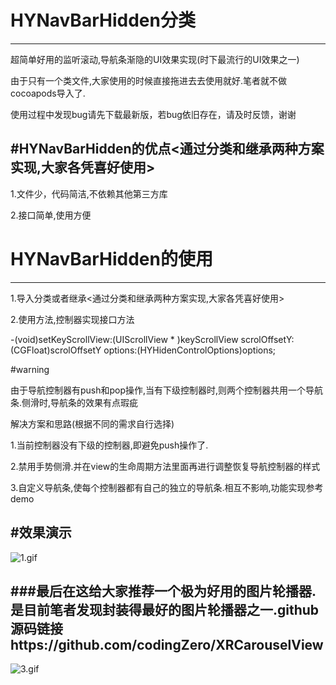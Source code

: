 # HYNavBarHidden分类
---

超简单好用的监听滚动,导航条渐隐的UI效果实现(时下最流行的UI效果之一)

由于只有一个类文件,大家使用的时候直接拖进去去使用就好.笔者就不做cocoapods导入了.

使用过程中发现bug请先下载最新版，若bug依旧存在，请及时反馈，谢谢


#HYNavBarHidden的优点<通过分类和继承两种方案实现,大家各凭喜好使用>
---
1.文件少，代码简洁,不依赖其他第三方库

2.接口简单,使用方便

# HYNavBarHidden的使用
---
1.导入分类或者继承<通过分类和继承两种方案实现,大家各凭喜好使用>


2.使用方法,控制器实现接口方法


   -(void)setKeyScrollView:(UIScrollView * )keyScrollView scrolOffsetY:(CGFloat)scrolOffsetY options:(HYHidenControlOptions)options;

#warning 

由于导航控制器有push和pop操作,当有下级控制器时,则两个控制器共用一个导航条.侧滑时,导航条的效果有点瑕疵

解决方案和思路(根据不同的需求自行选择)

1.当前控制器没有下级的控制器,即避免push操作了.

2.禁用手势侧滑.并在view的生命周期方法里面再进行调整恢复导航控制器的样式

3.自定义导航条,使每个控制器都有自己的独立的导航条.相互不影响,功能实现参考demo

#效果演示
---
![1.gif](http://upload-images.jianshu.io/upload_images/1338042-b49f8c85cef44460.gif?imageMogr2/auto-orient/strip)

###最后在这给大家推荐一个极为好用的图片轮播器.是目前笔者发现封装得最好的图片轮播器之一.github源码链接https://github.com/codingZero/XRCarouselView
---
![3.gif](http://upload-images.jianshu.io/upload_images/1338042-3c3b404123db6f3b.gif?imageMogr2/auto-orient/strip)



